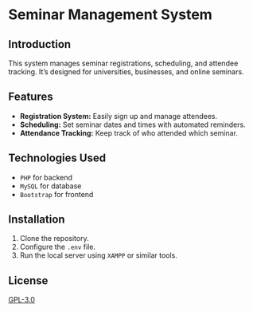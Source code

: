 # Seminar Management System

## Introduction
This system manages seminar registrations, scheduling, and attendee tracking. It’s designed for universities, businesses, and online seminars.

## Features
- **Registration System:** Easily sign up and manage attendees.
- **Scheduling:** Set seminar dates and times with automated reminders.
- **Attendance Tracking:** Keep track of who attended which seminar.

## Technologies Used
- `PHP` for backend
- `MySQL` for database
- `Bootstrap` for frontend

## Installation
1. Clone the repository.
2. Configure the `.env` file.
3. Run the local server using `XAMPP` or similar tools.

## License
[GPL-3.0](LICENSE)
